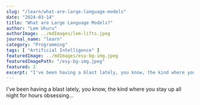 ```yaml
---
slug: "/learn/what-are-large-language-models"
date: "2024-03-14"
title: "What are Large Language Models?"
author: "Lem Uhuru"
authorImage: ../mdImages/lem-lifts.jpeg
journal_name: "learn"
category: "Programming"
tags: [ "Artificial Intelligence" ]
featuredImage: ../mdImages/esy-bg-img.jpeg
featuredImagePath: "/esy-bg-img.jpeg"
featured: 2
excerpt: "I've been having a blast lately, you know, the kind where you stay up all night for hours obsessing over a brand new toy and it's all due to MidJourney..."
---
```


I've been having a blast lately, you know, the kind where you stay up all night for hours obsessing...